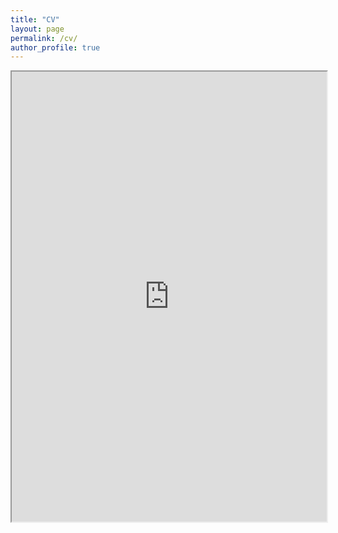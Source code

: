 ```yaml
---
title: "CV"
layout: page
permalink: /cv/
author_profile: true
---
```


<iframe src="https://drive.google.com/file/d/1wB_SAsrCQRkrRX5cMPzK-777UvYo2nqd/preview" width="100%" height="720px" allow="autoplay"></iframe>
